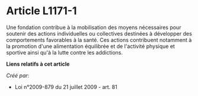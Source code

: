 # Article L1171-1

Une fondation contribue à la mobilisation des moyens nécessaires pour soutenir des actions individuelles ou collectives
destinées à développer des comportements favorables à la santé. Ces actions contribuent notamment à la promotion d'une
alimentation équilibrée et de l'activité physique et sportive ainsi qu'à la lutte contre les addictions.

**Liens relatifs à cet article**

_Créé par_:

  - Loi n°2009-879 du 21 juillet 2009 - art. 81
